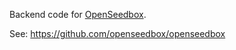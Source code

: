 Backend code for [OpenSeedbox](http://www.openseedbox.com).

See: https://github.com/openseedbox/openseedbox
